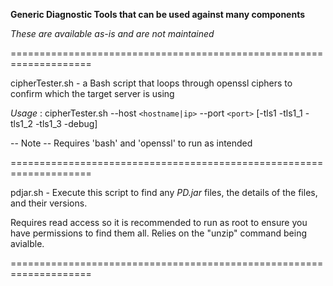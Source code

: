 **Generic Diagnostic Tools that can be used against many components**

*These are available as-is and are not maintained*

====================================================================

cipherTester.sh - a Bash script that loops through openssl ciphers to confirm which the target server is using

*Usage* : cipherTester.sh --host `<hostname|ip>` --port `<port>` [-tls1 -tls1_1 -tls1_2 -tls1_3 -debug]

-- Note --
Requires 'bash' and 'openssl' to run as intended

====================================================================

pdjar.sh - Execute this script to find any *PD.jar* files, the details of the files, and their versions.

Requires read access so it is recommended to run as root to ensure you have permissions to find them all.
Relies on the "unzip" command being avialble.

====================================================================


